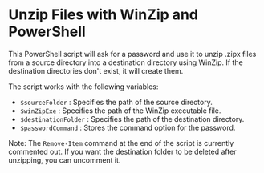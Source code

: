 # Unzip Files with WinZip and PowerShell

This PowerShell script will ask for a password and use it to unzip .zipx files from a source directory into a destination directory using WinZip. If the destination directories don't exist, it will create them.

The script works with the following variables:
* `$sourceFolder` : Specifies the path of the source directory.
* `$winZipExe` : Specifies the path of the WinZip executable file.
* `$destinationFolder` : Specifies the path of the destination directory.
* `$passwordCommand` : Stores the command option for the password.


Note: The `Remove-Item` command at the end of the script is currently commented out. If you want the destination folder to be deleted after unzipping, you can uncomment it.
